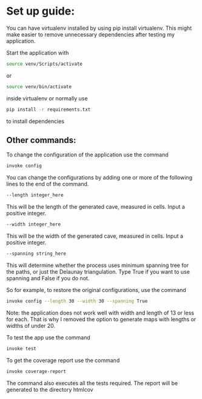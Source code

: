 # Set up guide:

You can have virtualenv installed by using pip install virtualenv. This might make easier to remove unnecessary
dependencies after testing my application.

Start the application with 
```bash
source venv/Scripts/activate
```
or
```bash
source venv/bin/activate
```

inside virtualenv or normally use 
```bash
pip install -r requirements.txt
```
to install dependencies


## Other commands:

To change the configuration of the application use the command
```bash
invoke config 
```
You can change the configurations by adding one or more of the following lines to the end of the command.
```bash
--length integer_here
```
This will be the length of the generated cave, measured in cells. Input a positive integer.


```bash
--width integer_here
```
This will be the width of the generated cave, measured in cells. Input a positive integer.


```bash
--spanning string_here
```
This will determine whether the process uses minimum spanning tree for the paths, or just the Delaunay triangulation. Type True if you want to use spanning and False if you do not.


So for example, to restore the original configurations, use the command

```bash
invoke config --length 30 --width 30 --spanning True
```


Note: the application does not work well with width and length of 13 or less for each. That is why I removed the option to generate maps with lengths or widths of under 20.


To test the app use the command 
```bash
invoke test
```


To get the coverage report use the command
```bash
invoke coverage-report
```
The command also executes all the tests required. The report will be generated to the directory htmlcov 